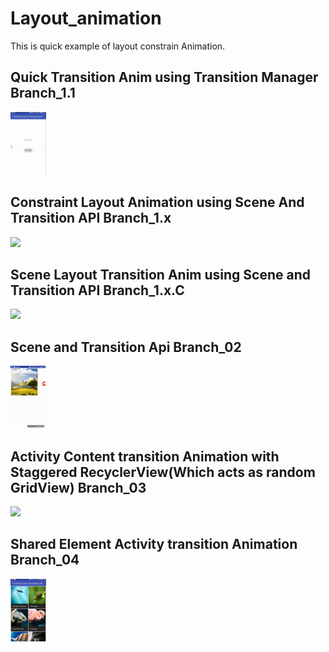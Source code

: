 # Layout_animation
This is quick example of layout constrain Animation.

## Quick Transition Anim using Transition Manager Branch_1.1

<img src="gifeditor_20180604_003118.gif" height="100" />

## Constraint Layout Animation using Scene And Transition API Branch_1.x

<img src="22b0386e-87a2-46dd-95eb-9091954facf1.gif" height="100" />

## Scene Layout Transition Anim using Scene and Transition API Branch_1.x.C

<img src="22b0386e-87a2-46dd-95eb-9091954facf1.gif" height="100" />

## Scene and Transition Api Branch_02

<img src="341bb8c8-30b0-40c9-8b39-8bea3f93ee4c.gif" height="100" />

## Activity Content transition Animation with Staggered RecyclerView(Which acts as random GridView)  Branch_03 

<img src="a5cb01bd-2a29-462a-9bca-3c0caed6107e.gif" height="100" />

## Shared Element Activity transition Animation Branch_04

<img src="eebf77b2-4fbc-4d44-94f6-35ede77e9879.gif" height="100" />
